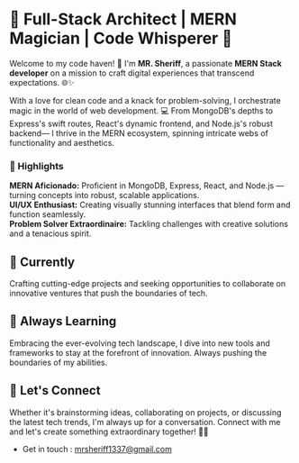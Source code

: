 # 🚀 Full-Stack Architect | MERN Magician | Code Whisperer 🌟

Welcome to my code haven! 👋 I'm **MR. Sheriff**, a passionate **MERN Stack developer** on a mission to craft digital experiences that transcend expectations. 🌐✨

With a love for clean code and a knack for problem-solving, I orchestrate magic in the world of web development. 💻 From MongoDB's depths to Express's swift routes, React's dynamic frontend, and Node.js's robust backend— I thrive in the MERN ecosystem, spinning intricate webs of functionality and aesthetics.

### 🌟 Highlights

**MERN Aficionado:** Proficient in MongoDB, Express, React, and Node.js — turning concepts into robust, scalable applications. </br>
**UI/UX Enthusiast:** Creating visually stunning interfaces that blend form and function seamlessly. </br>
**Problem Solver Extraordinaire:** Tackling challenges with creative solutions and a tenacious spirit. </br>

## 🔭 Currently 
Crafting cutting-edge projects and seeking opportunities to collaborate on innovative ventures that push the boundaries of tech.

## 🌱 Always Learning 
Embracing the ever-evolving tech landscape, I dive into new tools and frameworks to stay at the forefront of innovation. Always pushing the boundaries of my abilities.

## 🤝 Let's Connect 
Whether it's brainstorming ideas, collaborating on projects, or discussing the latest tech trends, I'm always up for a conversation. Connect with me and let's create something extraordinary together! 🌟✨
* Get in touch : mrsheriff1337@gmail.com
